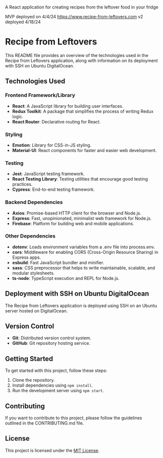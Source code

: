 A React application for creating recipes from the leftover food in your fridge

MVP deployed on 4/4/24 https://www.recipe-from-leftovers.com
v2 deployed 4/18/24

# Recipe from Leftovers

This README file provides an overview of the technologies used in the Recipe from Leftovers application, along with information on its deployment with SSH on Ubuntu DigitalOcean.

## Technologies Used

### Frontend Framework/Library

- **React**: A JavaScript library for building user interfaces.
- **Redux Toolkit**: A package that simplifies the process of writing Redux logic.
- **React Router**: Declarative routing for React.

### Styling

- **Emotion**: Library for CSS-in-JS styling.
- **Material-UI**: React components for faster and easier web development.

### Testing

- **Jest**: JavaScript testing framework.
- **React Testing Library**: Testing utilities that encourage good testing practices.
- **Cypress**: End-to-end testing framework.

### Backend Dependencies

- **Axios**: Promise-based HTTP client for the browser and Node.js.
- **Express**: Fast, unopinionated, minimalist web framework for Node.js.
- **Firebase**: Platform for building web and mobile applications.

### Other Dependencies

- **dotenv**: Loads environment variables from a .env file into process.env.
- **cors**: Middleware for enabling CORS (Cross-Origin Resource Sharing) in Express apps.
- **esbuild**: Fast JavaScript bundler and minifier.
- **sass**: CSS preprocessor that helps to write maintainable, scalable, and modular stylesheets.
- **ts-node**: TypeScript execution and REPL for Node.js.

## Deployment with SSH on Ubuntu DigitalOcean

The Recipe from Leftovers application is deployed using SSH on an Ubuntu server hosted on DigitalOcean.

## Version Control

- **Git**: Distributed version control system.
- **GitHub**: Git repository hosting service.

## Getting Started

To get started with this project, follow these steps:

1. Clone the repository.
2. Install dependencies using `npm install`.
3. Run the development server using `npm start`.

## Contributing

If you want to contribute to this project, please follow the guidelines outlined in the CONTRIBUTING.md file.

## License

This project is licensed under the [MIT License](LICENSE).
